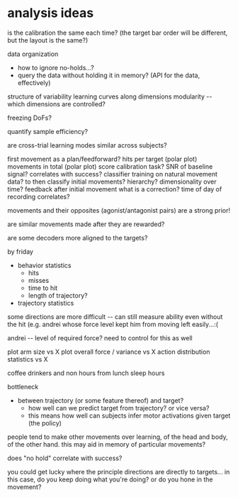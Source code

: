# analysis ideas

is the calibration the same each time?
(the target bar order will be different, but the layout is the same?)

data organization
- how to ignore no-holds...?
- query the data without holding it in memory? (API for the data, effectively)

structure of variability
learning curves along dimensions
modularity -- which dimensions are controlled?

freezing DoFs? 

quantify sample efficiency?

are cross-trial learning modes similar across subjects? 

first movement as a plan/feedforward?
hits per target (polar plot)
movements in total (polar plot)
score calibration task?
SNR of baseline signal? correlates with success?
classifier training on natural movement data?
	to then classify initial movements? 
hierarchy?
	dimensionality over time?
feedback
	after initial movement
	what is a correction?
time of day of recording correlates?

movements and their opposites (agonist/antagonist pairs) are a strong prior!

are similar movements made after they are rewarded?

are some decoders more aligned to the targets?

by friday
- behavior statistics
	- hits
	- misses
	- time to hit
	- length of trajectory?
- trajectory statistics

some directions are more difficult -- can still measure ability even without the hit (e.g. andrei whose force level kept him from moving left easily...:(

andrei -- level of required force? need to control for this as well

plot arm size vs X
plot overall force / variance vs X
action distribution statistics vs X

coffee drinkers and non
hours from lunch
sleep hours

bottleneck
- between trajectory (or some feature thereof) and target?
  - how well can we predict target from trajectory? or vice versa?
  - this means how well can subjects infer motor activations given target (the policy)
 
people tend to make other movements over learning, of the head and body, of the other hand. this may aid in memory of particular movements?

does "no hold" correlate with success?

you could get lucky where the principle directions are directly to targets... in this case, do you keep doing what you're doing? or do you hone in the movement?

